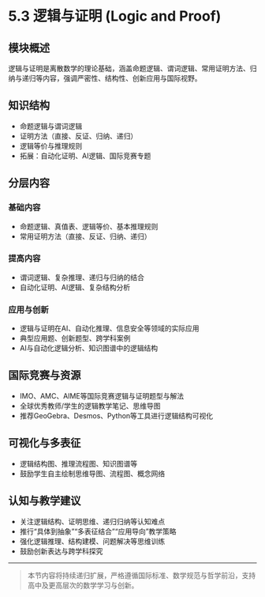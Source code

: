 # 5.3 逻辑与证明 (Logic and Proof)

## 模块概述

逻辑与证明是离散数学的理论基础，涵盖命题逻辑、谓词逻辑、常用证明方法、归纳与递归等内容，强调严密性、结构性、创新应用与国际视野。

## 知识结构

- 命题逻辑与谓词逻辑
- 证明方法（直接、反证、归纳、递归）
- 逻辑等价与推理规则
- 拓展：自动化证明、AI逻辑、国际竞赛专题

## 分层内容

### 基础内容

- 命题逻辑、真值表、逻辑等价、基本推理规则
- 常用证明方法（直接、反证、归纳、递归）

### 提高内容

- 谓词逻辑、复杂推理、递归与归纳的结合
- 自动化证明、AI逻辑、复杂结构分析

### 应用与创新

- 逻辑与证明在AI、自动化推理、信息安全等领域的实际应用
- 典型应用题、创新题型、跨学科案例
- AI与自动化逻辑分析、知识图谱中的逻辑结构

## 国际竞赛与资源

- IMO、AMC、AIME等国际竞赛逻辑与证明题型与解法
- 全球优秀教师/学生的逻辑教学笔记、思维导图
- 推荐GeoGebra、Desmos、Python等工具进行逻辑结构可视化

## 可视化与多表征

- 逻辑结构图、推理流程图、知识图谱等
- 鼓励学生自主绘制思维导图、流程图、概念网络

## 认知与教学建议

- 关注逻辑结构、证明思维、递归归纳等认知难点
- 推行“具体到抽象”“多表征结合”“应用导向”教学策略
- 强化逻辑推理、结构建模、问题解决等思维训练
- 鼓励创新表达与跨学科探究

---

> 本节内容将持续递归扩展，严格遵循国际标准、数学规范与哲学前沿，支持高中及更高层次的数学学习与创新。
